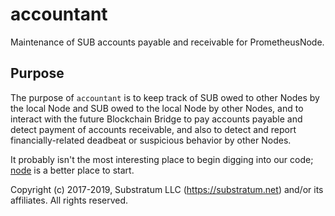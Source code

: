 # accountant
Maintenance of SUB accounts payable and receivable for PrometheusNode.

## Purpose
The purpose of `accountant` is to keep track of SUB owed to other Nodes by the local Node and SUB owed to the local
Node by other Nodes, and to interact with the future Blockchain Bridge to pay accounts payable and detect payment of accounts
receivable, and also to detect and report financially-related deadbeat or suspicious behavior by other Nodes.

It probably isn't the most interesting place to begin digging into our code;
[node](https://github.com/The-Dreadnought/Prometheus-Network/tree/master/node)
is a better place to start.

Copyright (c) 2017-2019, Substratum LLC (https://substratum.net) and/or its affiliates. All rights reserved.

